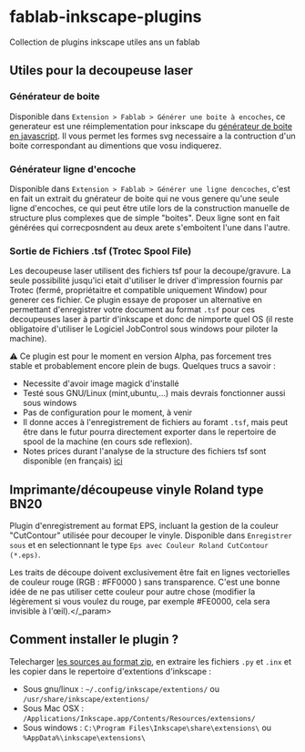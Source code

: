 fablab-inkscape-plugins
=======================

Collection de plugins inkscape utiles ans un fablab

## Utiles pour la decoupeuse laser

### Générateur de boite
Disponible dans `Extension > Fablab > Générer une boite à encoches`, ce generateur est une réimplementation pour inkscape du [générateur de boite en javascript](http://cyberweb.cite-sciences.fr/fablab/tools/svg-box-generator/). Il vous permet les formes svg necessaire a la contruction d'un boite correspondant au dimentions que vosu indiquerez.

### Générateur ligne d'encoche
Disponible dans `Extension > Fablab > Générer une ligne dencoches`, c'est en fait un extrait du gnérateur de boite qui ne vous genere qu'une seule ligne d'encoches, ce qui peut être utile lors de la construction manuelle de structure plus complexes que de simple "boites". Deux ligne sont en fait générées qui correcposndent au deux arete s'emboitent l'une dans l'autre.

### Sortie de Fichiers .tsf (Trotec Spool File)
Les decoupeuse laser utilisent des fichiers tsf pour la decoupe/gravure. La seule possibilité jusqu'ici etait d'utiliser le driver d'impression fournis par Trotec (fermé, propriétaitre et compatible uniquement Window) pour generer ces fichier. Ce plugin essaye de proposer un alternative en permettant d'enregistrer votre document au format `.tsf` pour ces decoupeuses laser à partir d'inkscape et donc de nimporte quel OS (il reste obligatoire d'utiliser le Logiciel JobControl sous windows pour piloter la machine).


⚠ Ce plugin est pour le moment en version Alpha, pas forcement tres stable et probablement encore plein de bugs. Quelques trucs a savoir : 
* Necessite d'avoir image magick d'installé
* Testé sous GNU/Linux (mint,ubuntu,...) mais devrais fonctionner aussi sous windows
* Pas de configuration pour le moment, à venir
* Il donne acces à l'enregistrement de fichiers au foramt `.tsf`, mais peut être dans le futur pourra directement exporter dans le repertoire de spool de la machine (en cours sde reflexion).
* Notes prices durant l'analyse de la structure des fichiers tsf sont disponible (en français) [ici](http://carrefour-numerique.cite-sciences.fr/fablab/wiki/doku.php?id=machines:decoupe_laser:tsf)

## Imprimante/découpeuse vinyle Roland type BN20
Plugin d'enregistrement au format EPS, incluant la gestion de la couleur "CutContour" utilisée pour decouper le vinyle.
Disponible dans `Enregistrer sous` et en selectionnant le type `Eps avec Couleur Roland CutContour (*.eps)`. 

Les traits de découpe doivent exclusivement être fait en lignes vectorielles de couleur rouge (RGB : #FF0000 ) sans transparence. 
C'est une bonne idée de ne pas utiliser cette couleur pour autre chose (modifier la légèrement si vous voulez du rouge, par exemple #FE0000, cela sera invisible à l'œil).</_param>


## Comment installer le plugin ?
Telecharger [les sources au format zip](https://github.com/bumblebeefr/fablab-inkscape-plugins/archive/master.zip), en extraire les fichiers `.py` et `.inx` et les copier dans le repertoire d'extentions d'inkscape : 
* Sous gnu/linux : `~/.config/inkscape/extentions/` ou `/usr/share/inkscape/extentions/`
* Sous Mac OSX : `/Applications/Inkscape.app/Contents/Resources/extensions/`
* Sous windows : `C:\Program Files\Inkscape\share\extensions\` ou `%AppData%\inkscape\extensions\`
